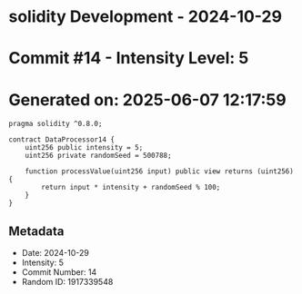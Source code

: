 ﻿# solidity Development - 2024-10-29
# Commit #14 - Intensity Level: 5
# Generated on: 2025-06-07 12:17:59
```solidity
pragma solidity ^0.8.0;

contract DataProcessor14 {
    uint256 public intensity = 5;
    uint256 private randomSeed = 500788;

    function processValue(uint256 input) public view returns (uint256) {
        return input * intensity + randomSeed % 100;
    }
}
```
## Metadata
- Date: 2024-10-29
- Intensity: 5
- Commit Number: 14
- Random ID: 1917339548
